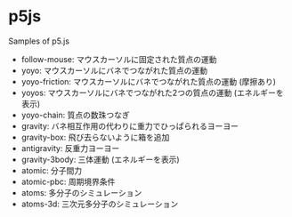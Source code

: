 # p5js
Samples of p5.js

* follow-mouse: マウスカーソルに固定された質点の運動
* yoyo: マウスカーソルにバネでつながれた質点の運動
* yoyo-friction: マウスカーソルにバネでつながれた質点の運動 (摩擦あり)
* yoyos: マウスカーソルにバネでつながれた2つの質点の運動 (エネルギーを表示)
* yoyo-chain: 質点の数珠つなぎ
* gravity: バネ相互作用の代わりに重力でひっぱられるヨーヨー
* gravity-box: 飛び去らないように箱を追加
* antigravity: 反重力ヨーヨー
* gravity-3body: 三体運動 (エネルギーを表示)
* atomic: 分子間力
* atomic-pbc: 周期境界条件
* atoms: 多分子のシミュレーション
* atoms-3d: 三次元多分子のシミュレーション
